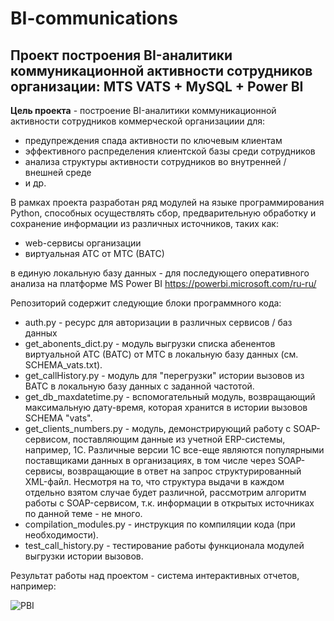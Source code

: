 # BI-communications
## Проект построения BI-аналитики коммуникационной активности сотрудников организации: MTS VATS + MySQL + Power BI

<b>Цель проекта</b> - построение BI-аналитики коммуникационной активности сотрудников коммерческой организациии для:
- предупреждения спада активности по ключевым клиентам
- эффективного распределения клиентской базы среди сотрудников
- анализа структуры активности сотрудников во внутренней / внешней среде
- и др.

В рамках проекта разработан ряд модулей на языке программирования Python, способных осуществлять сбор, предварительную обработку и
сохранение информации из различных источников, таких как:
- web-сервисы организации
- виртуальная АТС от МТС (ВАТС)

в единую локальную базу данных - для последующего оперативного анализа на платформе MS Power BI https://powerbi.microsoft.com/ru-ru/

Репозиторий содержит следующие блоки программного кода:
- auth.py - ресурс для авторизации в различных сервисов / баз данных
- get_abonents_dict.py - модуль выгрузки списка абенентов виртуальной АТС (ВАТС) от МТС в локальную базу данных (см. SCHEMA_vats.txt).
- get_callHistory.py - модуль для "перегрузки" истории вызовов из ВАТС в локальную базу данных с заданной частотой.
- get_db_maxdatetime.py - вспомогательный модуль, возвращающий максимальную дату-время, которая хранится в истории вызовов SCHEMA "vats".
- get_clients_numbers.py - модуль, демонстрирующий работу с SOAP-сервисом, поставляющим данные из учетной ERP-системы, например, 1С. Различные версии 1С все-еще являются популярными поставщиками данных в организациях, в том числе через SOAP-сервисы, возвращающие  в ответ на запрос структурированный XML-файл. Несмотря на то, что структура выдачи в каждом отдельно взятом случае будет различной,  рассмотрим алгоритм работы с SOAP-сервисом, т.к. информации в открытых источниках по данной теме - не много.
- compilation_modules.py - инструкция по компиляции кода (при необходимости).
- test_call_history.py - тестирование работы функционала модулей выгрузки истории вызовов.

Результат работы над проектом - система интерактивных отчетов, например:

![PBI](https://gcits.com/wp-content/uploads/PowerBIDashboardPhoneCalls.png)
